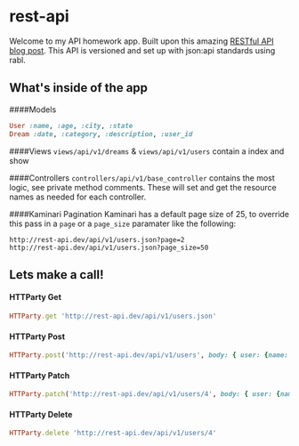 rest-api
========

Welcome to my API homework app. Built upon this amazing [RESTful API blog post](https://codelation.com/blog/rails-restful-api-just-add-water). This API is versioned and set up with json:api standards using rabl.

What's inside of the app
--------
####Models
```ruby
User :name, :age, :city, :state
Dream :date, :category, :description, :user_id
```

####Views
`views/api/v1/dreams` & `views/api/v1/users` contain a index and show

####Controllers
`controllers/api/v1/base_controller` contains the most logic, see private method comments. These will set and get the resource names as needed for each controller.

####Kaminari Pagination
Kaminari has a default page size of 25, to override this pass in a `page` or a `page_size` paramater like the following:
```
http://rest-api.dev/api/v1/users.json?page=2
http://rest-api.dev/api/v1/users.json?page_size=50
```


Lets make a call!
--------
#### HTTParty Get
```ruby
HTTParty.get 'http://rest-api.dev/api/v1/users.json'
```

#### HTTParty Post
```ruby
HTTParty.post('http://rest-api.dev/api/v1/users', body: { user: {name: "Json", age: "22", city: "Plainsville", state: "NV"} })
```

#### HTTParty Patch
```ruby
HTTParty.patch('http://rest-api.dev/api/v1/users/4', body: { user: {name: "Jason"} })
```

#### HTTParty Delete
```ruby
HTTParty.delete 'http://rest-api.dev/api/v1/users/4'
```
